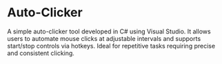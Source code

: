 # Auto-Clicker
A simple auto-clicker tool developed in C# using Visual Studio. It allows users to automate mouse clicks at adjustable intervals and supports start/stop controls via hotkeys. Ideal for repetitive tasks requiring precise and consistent clicking.
